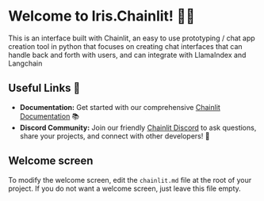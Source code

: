 # Welcome to Iris.Chainlit! 🚀🤖

This is an interface built with Chainlit, an easy to use prototyping / chat app creation tool in python that focuses on creating chat interfaces that can handle back and forth with users, and can integrate with LlamaIndex and Langchain

## Useful Links 🔗

- **Documentation:** Get started with our comprehensive [Chainlit Documentation](https://docs.chainlit.io) 📚
- **Discord Community:** Join our friendly [Chainlit Discord](https://discord.gg/ZThrUxbAYw) to ask questions, share your projects, and connect with other developers! 💬

## Welcome screen

To modify the welcome screen, edit the `chainlit.md` file at the root of your project. If you do not want a welcome screen, just leave this file empty.

